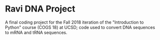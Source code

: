 # Ravi DNA Project
A final coding project for the Fall 2018 iteration of the "Introduction to Python" course (COGS 18) at UCSD; code used to convert DNA sequences to mRNA and tRNA sequences.
